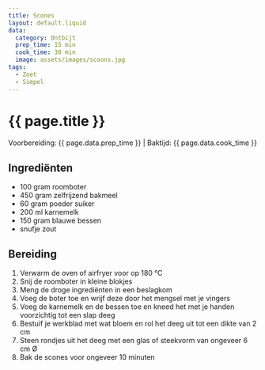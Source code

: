 ```yaml
---
title: Scones
layout: default.liquid
data:
  category: Ontbijt
  prep_time: 15 min
  cook_time: 30 min
  image: assets/images/scoons.jpg
tags:
  - Zoet
  - Simpel
---
```

# {{ page.title }}

Voorbereiding: {{ page.data.prep_time }} | Baktijd: {{ page.data.cook_time }}

## Ingrediënten
- 100 gram roomboter
- 450 gram zelfrijzend bakmeel
- 60 gram poeder suiker
- 200 ml karnemelk
- 150 gram blauwe bessen
- snufje zout

## Bereiding
1. Verwarm de oven of airfryer voor op 180 °C
2. Snij de roomboter in kleine blokjes
3. Meng de droge ingrediënten in een beslagkom
4. Voeg de boter toe en wrijf deze door het mengsel met je vingers
5. Voeg de karnemelk en de bessen toe en kneed het met je handen voorzichtig tot een slap deeg
6. Bestuif je werkblad met wat bloem en rol het deeg uit tot een dikte van 2 cm
7. Steen rondjes uit het deeg met een glas of steekvorm van ongeveer 6 cm Ø
8. Bak de scones voor ongeveer 10 minuten
